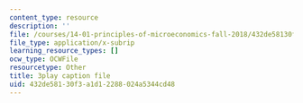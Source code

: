 ```yaml
---
content_type: resource
description: ''
file: /courses/14-01-principles-of-microeconomics-fall-2018/432de58130f3a1d12288024a5344cd48_tCKk22kaZi4.srt
file_type: application/x-subrip
learning_resource_types: []
ocw_type: OCWFile
resourcetype: Other
title: 3play caption file
uid: 432de581-30f3-a1d1-2288-024a5344cd48
---
```

